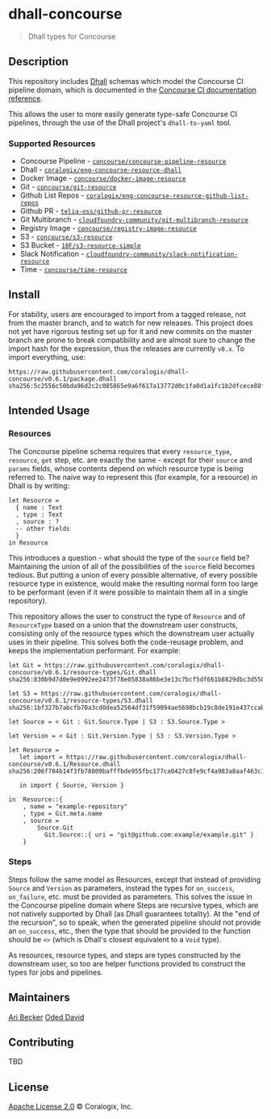# dhall-concourse

> Dhall types for Concourse

## Description

This repository includes [Dhall](https://github.com/dhall-lang/dhall-lang) schemas which model the Concourse CI pipeline domain, which is documented in the [Concourse CI documentation reference](https://concourse-ci.org/pipelines.html).

This allows the user to more easily generate type-safe Concourse CI pipelines, through the use of the Dhall project's `dhall-to-yaml` tool.

### Supported Resources
* Concourse Pipeline - [`concourse/concourse-pipeline-resource`](https://github.com/concourse/concourse-pipeline-resource)
* Dhall - [`coralogix/eng-concourse-resource-dhall`](https://github.com/coralogix/eng-concourse-resource-dhall)
* Docker Image - [`concourse/docker-image-resource`](https://github.com/concourse/docker-image-resource)
* Git - [`concourse/git-resource`](https://github.com/concourse/git-resource)
* Github List Repos - [`coralogix/eng-concourse-resource-github-list-repos`](https://github.com/coralogix/eng-concourse-resource-github-list-repos)
* Github PR - [`telia-oss/github-pr-resource`](https://github.com/telia-oss/github-pr-resource)
* Git Multibranch - [`cloudfoundry-community/git-multibranch-resource`](https://github.com/cloudfoundry-community/git-multibranch-resource)
* Registry Image - [`concourse/registry-image-resource`](https://github.com/concourse/registry-image-resource)
* S3 - [`concourse/s3-resource`](https://github.com/concourse/s3-resource)
* S3 Bucket - [`18F/s3-resource-simple`](https://github.com/18F/s3-resource-simple)
* Slack Notification - [`cloudfoundry-community/slack-notification-resource`](https://github.com/cloudfoundry-community/slack-notification-resource)
* Time - [`concourse/time-resource`](https://github.com/concourse/time-resource)

## Install
For stability, users are encouraged to import from a tagged release, not from the master branch, and to watch for new releases. This project does not yet have rigorous testing set up for it and new commits on the master branch are prone to break compatibility and are almost sure to change the import hash for the expression, thus the releases are currently `v0.x`.
To import everything, use:
```
https://raw.githubusercontent.com/coralogix/dhall-concourse/v0.6.1/package.dhall sha256:5c2556c50bda96d2c2c085865e9a6f617a13772d0c1fa0d1a1fc1b2dfcece88f
```

## Intended Usage

### Resources

The Concourse pipeline schema requires that every `resource_type`, `resource`, `get` step, etc. are exactly the same - except for their `source` and `params` fields, whose contents depend on which resource type is being referred to. The naive way to represent this (for example, for a resource) in Dhall is by writing:

```dhall
let Resource =
  { name : Text
  , type : Text
  , source : ?
  -- other fields
  }
in Resource
```

This introduces a question - what should the type of the `source` field be? Maintaining the union of all of the possibilities of the `source` field becomes tedious. But putting a union of every possible alternative, of every possible resource type in existence, would make the resulting normal form too large to be performant (even if it were possible to maintain them all in a single repository).

This repository allows the user to construct the type of `Resource` and of `ResourceType` based on a union that the downstream user constructs, consisting only of the resource types which the downstream user actually uses in their pipeline. This solves both the code-reusage problem, and keeps the implementation performant. For example:

```dhall
let Git = https://raw.githubusercontent.com/coralogix/dhall-concourse/v0.6.1/resource-types/Git.dhall sha256:830b9d7d0e9e0992ee2473f78e05838a86be3e13c7bcf5df661b8829dbc3d558

let S3 = https://raw.githubusercontent.com/coralogix/dhall-concourse/v0.6.1/resource-types/S3.dhall sha256:1bf327b7abcfb70a3cd0dea52564df31f59094ae5698bcb19c8de191e437ccab

let Source = < Git : Git.Source.Type | S3 : S3.Source.Type >

let Version = < Git : Git.Version.Type | S3 : S3.Version.Type >

let Resource =
   let import = https://raw.githubusercontent.com/coralogix/dhall-concourse/v0.6.1/Resource.dhall sha256:206f784b14f3fb78809bafffbde955fbc177ca0427c8fe9cf4a983a8aaf463c1

   in import { Source, Version }

in  Resource::{
    , name = "example-repository"
    , type = Git.meta.name
    , source =
        Source.Git
          Git.Source::{ uri = "git@github.com:example/example.git" }
    }
```

### Steps

Steps follow the same model as Resources, except that instead of providing `Source` and `Version` as parameters, instead the types for `on_success`, `on_failure`, etc. must be provided as parameters.
This solves the issue in the Concourse pipeline domain where Steps are recursive types, which are not natively supported by Dhall (as Dhall guarantees totality). At the "end of the recursion", so to speak, when the generated pipeline should not provide an `on_success`, etc., then the type that should be provided to the function should be `<>` (which is Dhall's closest equivalent to a `Void` type).

As resources, resource types, and steps are types constructed by the downstream user, so too are helper functions provided to construct the types for jobs and pipelines.

## Maintainers
[Ari Becker](https://github.com/ari-becker)
[Oded David](https://github.com/oded-dd)

## Contributing
TBD

## License
[Apache License 2.0](https://www.apache.org/licenses/LICENSE-2.0) © Coralogix, Inc.
